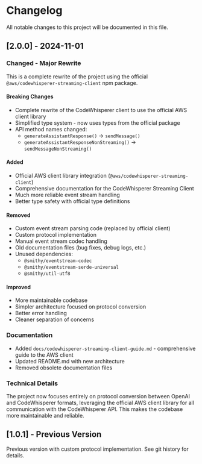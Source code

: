 # Changelog

All notable changes to this project will be documented in this file.

## [2.0.0] - 2024-11-01

### Changed - Major Rewrite

This is a complete rewrite of the project using the official `@aws/codewhisperer-streaming-client` npm package.

#### Breaking Changes

- Complete rewrite of the CodeWhisperer client to use the official AWS client library
- Simplified type system - now uses types from the official package
- API method names changed:
  - `generateAssistantResponse()` → `sendMessage()`
  - `generateAssistantResponseNonStreaming()` → `sendMessageNonStreaming()`

#### Added

- Official AWS client library integration (`@aws/codewhisperer-streaming-client`)
- Comprehensive documentation for the CodeWhisperer Streaming Client
- Much more reliable event stream handling
- Better type safety with official type definitions

#### Removed

- Custom event stream parsing code (replaced by official client)
- Custom protocol implementation
- Manual event stream codec handling
- Old documentation files (bug fixes, debug logs, etc.)
- Unused dependencies:
  - `@smithy/eventstream-codec`
  - `@smithy/eventstream-serde-universal`
  - `@smithy/util-utf8`

#### Improved

- More maintainable codebase
- Simpler architecture focused on protocol conversion
- Better error handling
- Cleaner separation of concerns

### Documentation

- Added `docs/codewhisperer-streaming-client-guide.md` - comprehensive guide to the AWS client
- Updated README.md with new architecture
- Removed obsolete documentation files

### Technical Details

The project now focuses entirely on protocol conversion between OpenAI and CodeWhisperer formats, leveraging the official AWS client library for all communication with the CodeWhisperer API. This makes the codebase more maintainable and reliable.

## [1.0.1] - Previous Version

Previous version with custom protocol implementation. See git history for details.
